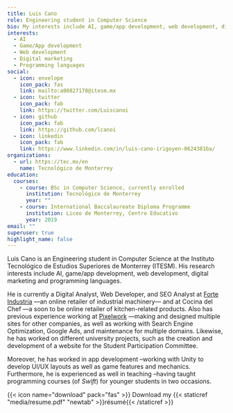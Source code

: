 ```yaml
---
title: Luis Cano
role: Engineering student in Computer Science
bio: My interests include AI, game/app development, web development, digital marketing, programming languages.
interests:
  - AI
  - Game/App development
  - Web development
  - Digital marketing
  - Programming languages
social:
  - icon: envelope
    icon_pack: fas
    link: mailto:a00827178@itesm.mx
  - icon: twitter
    icon_pack: fab
    link: https://twitter.com/Luiscanoi
  - icon: github
    icon_pack: fab
    link: https://github.com/lcanoi
  - icon: linkedin
    icon_pack: fab
    link: https://www.linkedin.com/in/luis-cano-irigoyen-0624381ba/
organizations:
  - url: https://tec.mx/en
    name: Tecnológico de Monterrey
education:
  courses:
    - course: BSc in Computer Science, currently enrolled
      institution: Tecnológico de Monterrey
      year: ""
    - course: International Baccalaureate Diploma Programme
      institution: Liceo de Monterrey, Centro Educativo
      year: 2019
email: ""
superuser: true
highlight_name: false
---
```

Luis Cano is an Engineering student in Computer Science at the Instituto Tecnológico de Estudios Superiores de Monterrey (ITESM). His research interests include AI, game/app development, web development, digital marketing and programming languages.

He is currently a Digital Analyst, Web Developer, and SEO Analyst at [Forte Industria](https://forteindustria.com/) —an online retailer of industrial machinery— and at Cocina del Chef —a soon to be online retailer of kitchen-related products. Also has previous experience working at [Pixelwork](https://pixelwork.mx/) —making and designed multiple sites for other companies, as well as working with Search Engine Optimization, Google Ads, and maintenance for multiple domains. Likewise, he has worked on different university projects, such as the creation and development of a website for the Student Participation Committee.

Moreover, he has worked in app development –working with Unity to develop UI/UX layouts as well as game features and mechanics.
Furthermore, he is experienced as well in teaching –having taught programming courses (of *Swift*) for younger students in two occasions.

{{< icon name="download" pack="fas" >}} Download my {{< staticref "media/resume.pdf" "newtab" >}}résumé{{< /staticref >}}
